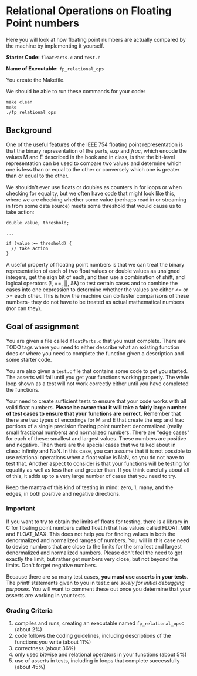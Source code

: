 # Relational Operations on Floating Point numbers

Here you will look at how floating point numbers are actually compared by the machine by implementing it yourself.

**Starter Code:** `floatParts.c` and `test.c` 

**Name of Executable:** `fp_relational_ops`

You create the Makefile.

We should be able to run these commands for your code:

    make clean
    make
    ./fp_relational_ops

## Background

One of the useful features of the IEEE 754 floating point representation is that the binary representation of the parts, *exp* and *frac*, which encode the values M and E described in the book and in class, is that the bit-level representation can be used to compare two values and determine which one is less than or equal to the other or conversely which one is greater than or equal to the other.

We shouldn't ever use floats or doubles as counters in for loops or when checking for equality, but we often have code that might look like this, where we are checking whether some value (perhaps read in or streaming in from some data source) meets some threshold that would cause us to take action:

    double value, threshold;

    ...

    if (value >= threshold) {
      // take action
    }

A useful property of floating point numbers is that we can treat the binary representation of each of two float values or double values as unsigned integers, get the sign bit of each, and then use a combination of shift, and logical operators (!, ==, ||, &&) to test certain cases and to combine the cases into one expression to determine whether the values are either <= or >= each other. This is how the machine can do faster comparisons of these numbers- they do not have to be treated as actual mathematical numbers (nor can they).

## Goal of assignment

You are given a file called `floatParts.c` that you must complete. There are TODO tags where you need to either describe what an existing function does or where you need to complete the function given a description and some starter code.

You are also given a `test.c` file that contains some code to get you started. The asserts will fail until you get your functions working properly. The while loop shown as a test will not work correctly either until you have completed the functions.

Your need to create sufficient tests to ensure that your code works with all valid float numbers. **Please be aware that it will take a fairly large number of test cases to ensure that your functions are correct.** Remember that there are two types of encodings for M and E that create the exp and frac portions of a single precision floating point number: denormalized (really small fractional numbers) and normalized numbers. There are "edge cases" for each of these: smallest and largest values. These numbers are positive and negative. Then there are the special cases that we talked about in class: infinity and NaN. In this case, you can assume that it is not possible to use relational operations when a float value is NaN, so you do not have to test that. Another aspect to consider is that your functions will be testing for equality as well as less than and greater than. If you think carefully about all of this, it adds up to a very large number of cases that you need to try.

Keep the mantra of this kind of testing in mind: zero, 1, many, and the edges, in both positive and negative directions.

### Important

If you want to try to obtain the limits of floats for testing, there is a library in C for floating point numbers called float.h that has values called FLOAT_MIN and FLOAT_MAX. This does not help you for finding values in both the denormalized and normalized ranges of numbers. You will in this case need to devise numbers that are close to the limits for the smallest and largest denormalized and normalized numbers. Please don't feel the need to get exactly the limit, but rather get numbers very close, but not beyond the limits. Don't forget negative numbers.



Because there are so many test cases, **you must use asserts in your tests**. The printf statements given to you in test.c are *solely for initial debugging purposes*. You will want to comment these out once you determine that your asserts are working in your tests.

### Grading Criteria

1. compiles and runs, creating an executable named `fp_relational_ops`c  (about 2%)
1. code follows the coding guidelines, including descriptions of the functions you write (about 11%)
1. correctness  (about 36%)
1. only used bitwise and relational operators in your functions  (about 5%)
1. use of asserts in tests, including in loops that complete successfully (about 45%)
